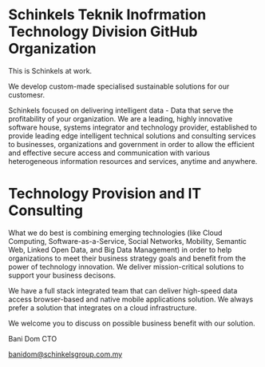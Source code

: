 # Schinkels Teknik Inofrmation Technology Division GitHub Organization

This is Schinkels at work.

We develop custom-made specialised sustainable solutions for our customesr.

Schinkels focused on delivering intelligent data - Data that serve the profitability of your organization.   We are a leading, highly innovative software house, systems integrator and technology provider, established to provide leading edge intelligent technical solutions and consulting services to businesses, organizations and government in order to allow the efficient and effective secure access and communication with various heterogeneous information resources and services, anytime and anywhere.


# Technology Provision and IT Consulting

What we do best is combining emerging technologies (like Cloud Computing, Software-as-a-Service, Social Networks, Mobility, Semantic Web, Linked Open Data, and Big Data Management) in order to help organizations to meet their business strategy goals and benefit from the power of technology innovation.  We deliver mission-critical solutions to support your business decisons.

We have a full stack integrated team that can deliver high-speed data access browser-based and native mobile applications solution.  We always prefer a solution that integrates on a cloud infrastructure.

We welcome you to discuss on possible business benefit with our solution.


Bani Dom
CTO

banidom@schinkelsgroup.com.my
